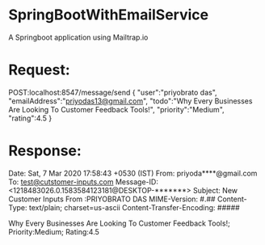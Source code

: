 # SpringBootWithEmailService
A Springboot application using Mailtrap.io

# Request:
POST:localhost:8547/message/send
{
	"user":"priyobrato das",
	"emailAddress":"priyodas13@gmail.com",
	"todo":"Why Every Businesses Are Looking To Customer Feedback Tools!",
	"priority":"Medium",
	"rating":4.5
}

# Response:

Date: Sat, 7 Mar 2020 17:58:43 +0530 (IST)
From: priyoda****@gmail.com
To: test@cutstomer-inputs.com
Message-ID: <1218483026.0.1583584123181@DESKTOP-*******>
Subject: New Customer Inputs From :PRIYOBRATO DAS
MIME-Version: #.##
Content-Type: text/plain; charset=us-ascii
Content-Transfer-Encoding: #####

Why Every Businesses Are Looking To Customer Feedback Tools!;
Priority:Medium;
Rating:4.5
